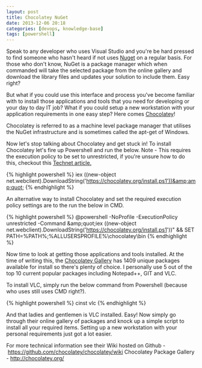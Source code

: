 ```yaml
---
layout: post
title: Chocolatey NuGet
date: 2013-12-06 20:18
categories: [devops, knowledge-base]
tags: [powershell]
---
```

Speak to any developer who uses Visual Studio and you're be hard pressed to find someone who hasn't heard if not uses <a title="NuGet" href="http://www.nuget.org/" target="_blank">Nuget</a> on a regular basis. For those who don't know, NuGet is a package manager which when commanded will take the selected package from the online gallery and download the library files and updates your solution to include them. Easy right?

But what if you could use this interface and process you've become familiar with to install those applications and tools that you need for developing or your day to day IT job? What if you could setup a new workstation with your application requirements in one easy step? Here comes <a title="Chocolatey" href="http://chocolatey.org" target="_blank">Chocolatey</a>!

Chocolatey is referred to as a machine level package manager that utilises the NuGet infrastructure and is sometimes called the apt-get of Windows.

Now let's stop talking about Chocolatey and get stuck in! To install Chocolatey let's fire up Powershell and run the below. Note - This requires the execution policy to be set to unrestricted, if you're unsure how to do this, checkout this <a title="Powershell Execution Policy" href="http://technet.microsoft.com/en-us/library/ee176961.aspx" target="_blank">Technet article.</a>

{% highlight powershell %}
iex ((new-object net.webclient).DownloadString('https://chocolatey.org/install.ps1'))&amp;amp;quot;
{% endhighlight %}

An alternative way to install Chocolatey and set the required execution policy settings are to the run the below in CMD.

{% highlight powershell %}
@powershell -NoProfile -ExecutionPolicy unrestricted -Command &amp;amp;quot;iex ((new-object net.webclient).DownloadString('https://chocolatey.org/install.ps1'))" && SET PATH=%PATH%;%ALLUSERSPROFILE%\chocolatey\bin
{% endhighlight %}

Now time to look at getting those applications and tools installed. At the time of writing this, the <a title="chocolatey gallery" href="http://chocolatey.org/packages" target="_blank">Chocolatey Gallery</a> has 1409 unique packages available for install so there's plenty of choice. I personally use 5 out of the top 10 current popular packages including Notepad++, GIT and VLC.

To install VLC, simply run the below command from Powershell (because who uses still uses CMD right?).

{% highlight powershell %}
cinst vlc
{% endhighlight %}

And that ladies and gentlemen is VLC installed. Easy! Now simply go through their online gallery of packages and knock up a simple script to install all your required items. Setting up a new workstation with your personal requirements just got a lot easier.

For more technical information see their Wiki hosted on Github - https://github.com/chocolatey/chocolatey/wiki
Chocolatey Package Gallery - http://chocolatey.org/
